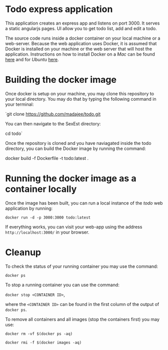 # Todo express application
This application creates an express app and listens on port 3000. It serves a static angularjs pages. UI allow you to get todo list, add and edit a todo.

The source code runs inside 
a docker container on your local machine or a web-server.
Because the web application uses Docker, it is 
assumed that Docker is installed on your machine or the web server
that will host the application.
Instructions on how to install Docker on a *Mac* can be found 
[here](https://docs.docker.com/desktop/mac/install/) and for 
*Ubuntu* [here](https://docs.docker.com/engine/install/ubuntu/).

# Building the docker image

Once docker is setup on your machine, you may clone this repository
to your local directory. You may do that by typing the following command
in your terminal:

`git clone https://github.com/madajee/todo.git

You can then navigate to the SexEst directory:

cd todo`

Once the repository is cloned and you have naviagated inside the todo directory, 
you can build the Docker image by running the command:

docker build -f Dockerfile -t todo:latest .

# Running the docker image as a container locally

Once the image has been built, you can run a local instance of the *todo*
web application by running:

`docker run -d -p 3000:3000 todo:latest`

If everything works, you can visit your web-app using the address
`http://localhost:3000/` in your browser.

# Cleanup

To check the status of your running container you may use the command:

`docker ps`

To stop a running container you can use the command:

`docker stop <CONTAINER ID>`,

where the `<CONTAINER ID>` can be found in the first column of the output
of `docker ps`.

To remove all containers and all images (stop the containers first)
you may use:

`docker rm -vf $(docker ps -aq)`

`docker rmi -f $(docker images -aq)`
